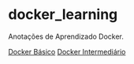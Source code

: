 # docker_learning

Anotações de Aprendizado Docker.

[Docker Básico](docker_basico/README.md)
[Docker Intermediário](docker_deixandoBasico/README.md)
